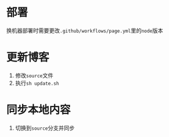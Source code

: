 # 部署
换机器部署时需要更改`.github/workflows/page.yml`里的`node`版本

# 更新博客
1. 修改`source`文件
2. 执行`sh update.sh`

# 同步本地内容
1. 切换到`source`分支并同步